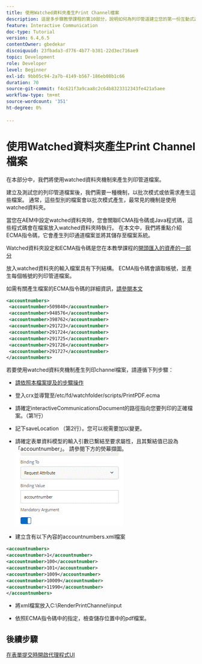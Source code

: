 ```yaml
---
title: 使用Watched資料夾產生Print Channel檔案
description: 這是多步驟教學課程的第10部分，說明如何為列印管道建立您的第一份互動式通訊檔案。 在本部分中，我們將使用watched資料夾機制來產生列印管道檔案。
feature: Interactive Communication
doc-type: Tutorial
version: 6.4,6.5
contentOwner: gbedekar
discoiquuid: 23fbada3-d776-4b77-b381-22d3ec716ae9
topic: Development
role: Developer
level: Beginner
exl-id: 9bb05c94-2a7b-4149-b567-186eb08b1c66
duration: 70
source-git-commit: f4c621f3a9caa8c2c64b8323312343fe421a5aee
workflow-type: tm+mt
source-wordcount: '351'
ht-degree: 0%

---
```


# 使用Watched資料夾產生Print Channel檔案

在本部分中，我們將使用watched資料夾機制來產生列印管道檔案。

建立及測試您的列印管道檔案後，我們需要一種機制，以批次模式或依需求產生這些檔案。 通常，這些型別的檔案會以批次模式產生，最常見的機制是使用watched資料夾。

當您在AEM中設定watched資料夾時，您會關聯ECMA指令碼或Java程式碼，這些程式碼會在檔案放入watched資料夾時執行。 在本文中，我們將重點介紹ECMA指令碼，它會產生列印通道檔案並將其儲存至檔案系統。

Watched資料夾設定和ECMA指令碼是您在本教學課程的[開頭匯入的資產的一部分](introduction.md)

放入watched資料夾的輸入檔案具有下列結構。 ECMA指令碼會讀取帳號，並產生每個帳號的列印管道檔案。

如需有關產生檔案的ECMA指令碼的詳細資訊，[請參閱本文](/help/forms/interactive-communications/generating-interactive-communications-print-document-using-api-tutorial-use.md)

```xml
<accountnumbers>
 <accountnumber>509840</accountnumber>
 <accountnumber>948576</accountnumber>
 <accountnumber>398762</accountnumber>
 <accountnumber>291723</accountnumber>
 <accountnumber>291724</accountnumber>
 <accountnumber>291725</accountnumber>
 <accountnumber>291726</accountnumber>
 <accountnumber>291727</accountnumber>
</accountnumbers>
```

若要使用watched資料夾機制產生列印channel檔案，請遵循下列步驟：

* [請依照本檔案提及的步驟操作](/help/forms/adaptive-forms/service-user-tutorial-develop.md)

* 登入crx並導覽至/etc/fd/watchfolder/scripts/PrintPDF.ecma

* 請確定interactiveCommunicationsDocument的路徑指向您要列印的正確檔案。（第1行）
* 記下saveLocation （第2行）。您可以視需要加以變更。
* 請確定表單資料模型的輸入引數已繫結至要求屬性，且其繫結值已設為「accountnumber」。 請參閱下方的熒幕擷圖。
  ![要求](assets/requestattributeprintchannel.gif)

* 建立含有以下內容的accountnumbers.xml檔案

```xml
<accountnumbers>
<accountnumber>1</accountnumber>
<accountnumber>100</accountnumber>
<accountnumber>101</accountnumber>
<accountnumber>1009</accountnumber>
<accountnumber>10009</accountnumber>
<accountnumber>11990</accountnumber>
</accountnumbers>
```

* 將xml檔案放入C:\RenderPrintChannel\input

* 依照ECMA指令碼中的指定，檢查儲存位置中的pdf檔案。

## 後續步驟

[在表單提交時開啟代理程式UI](./opening-agent-ui-on-form-submission.md)